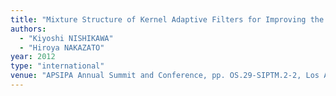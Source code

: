 ```yaml
---
title: "Mixture Structure of Kernel Adaptive Filters for Improving the Convergence Characteristics"
authors:
  - "Kiyoshi NISHIKAWA"
  - "Hiroya NAKAZATO"
year: 2012
type: "international"
venue: "APSIPA Annual Summit and Conference, pp. OS.29-SIPTM.2-2, Los Angeles, CA, the U.S., 2012-12-05."
---
```

